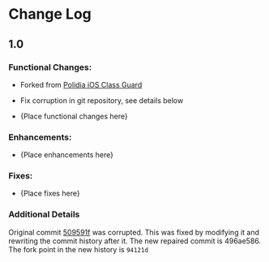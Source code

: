 Change Log
==========

1.0
-----------------------
 
### Functional Changes:

* Forked from [Polidia iOS Class Guard](https://github.com/Polidea/ios-class-guard)
* Fix corruption in git repository, see details below

* {Place functional changes here}

### Enhancements:
 
* {Place enhancements here}
 
### Fixes:
 
* {Place fixes here}

### Additional Details

Original commit [509591f](https://github.com/Polidea/ios-class-guard/commit/509591f78f37905913ba0cbd832e5e4f7b925a8a) was corrupted. This was fixed by modifying it and rewriting the commit history after it. The new repaired commit is 496ae586. The fork point in the new history is `94121d`
